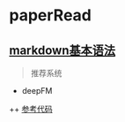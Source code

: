 # paperRead  

## [markdown基本语法](https://www.jianshu.com/p/191d1e21f7ed)
>推荐系统  

+ deepFM  



++ [参考代码](https://github.com/yipeng5/tensorflow-DeepFM)

